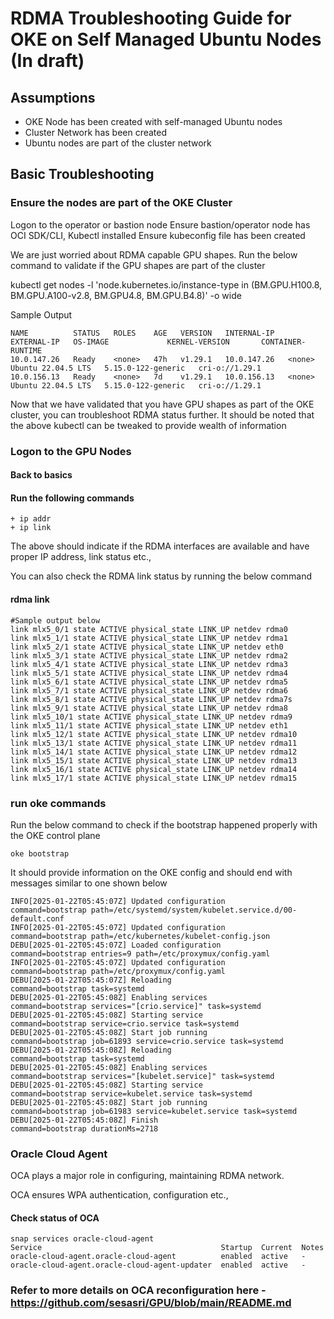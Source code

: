 # RDMA Troubleshooting Guide for OKE on Self Managed Ubuntu Nodes (In draft)

## Assumptions

+ OKE Node has been created with self-managed Ubuntu nodes
+ Cluster Network has been created
+ Ubuntu nodes are part of the cluster network

## Basic Troubleshooting

### Ensure the nodes are part of the OKE Cluster

Logon to the operator or bastion node
Ensure bastion/operator node has OCI SDK/CLI, Kubectl installed
Ensure kubeconfig file has been created

We are just worried about RDMA capable GPU shapes. Run the below command to validate if the GPU shapes are part of the cluster

kubectl get nodes -l 'node.kubernetes.io/instance-type in (BM.GPU.H100.8, BM.GPU.A100-v2.8, BM.GPU4.8, BM.GPU.B4.8)'  -o wide

Sample Output
```
NAME          STATUS   ROLES    AGE   VERSION   INTERNAL-IP   EXTERNAL-IP   OS-IMAGE             KERNEL-VERSION       CONTAINER-RUNTIME
10.0.147.26   Ready    <none>   47h   v1.29.1   10.0.147.26   <none>        Ubuntu 22.04.5 LTS   5.15.0-122-generic   cri-o://1.29.1
10.0.156.13   Ready    <none>   7d    v1.29.1   10.0.156.13   <none>        Ubuntu 22.04.5 LTS   5.15.0-122-generic   cri-o://1.29.1
```

Now that we have validated that you have GPU shapes as part of the OKE cluster, you can troubleshoot RDMA status further. It should be noted that the above kubectl 
can be tweaked to provide wealth of information

### Logon to the GPU Nodes

#### Back to basics

#### Run the following commands
```
+ ip addr
+ ip link
```

The above should indicate if the RDMA interfaces are available and have proper IP address, link status etc.,

You can also check the RDMA link status by running the below command

#### rdma link
```
#Sample output below
link mlx5_0/1 state ACTIVE physical_state LINK_UP netdev rdma0
link mlx5_1/1 state ACTIVE physical_state LINK_UP netdev rdma1
link mlx5_2/1 state ACTIVE physical_state LINK_UP netdev eth0
link mlx5_3/1 state ACTIVE physical_state LINK_UP netdev rdma2
link mlx5_4/1 state ACTIVE physical_state LINK_UP netdev rdma3
link mlx5_5/1 state ACTIVE physical_state LINK_UP netdev rdma4
link mlx5_6/1 state ACTIVE physical_state LINK_UP netdev rdma5
link mlx5_7/1 state ACTIVE physical_state LINK_UP netdev rdma6
link mlx5_8/1 state ACTIVE physical_state LINK_UP netdev rdma7s
link mlx5_9/1 state ACTIVE physical_state LINK_UP netdev rdma8
link mlx5_10/1 state ACTIVE physical_state LINK_UP netdev rdma9
link mlx5_11/1 state ACTIVE physical_state LINK_UP netdev eth1
link mlx5_12/1 state ACTIVE physical_state LINK_UP netdev rdma10
link mlx5_13/1 state ACTIVE physical_state LINK_UP netdev rdma11
link mlx5_14/1 state ACTIVE physical_state LINK_UP netdev rdma12
link mlx5_15/1 state ACTIVE physical_state LINK_UP netdev rdma13
link mlx5_16/1 state ACTIVE physical_state LINK_UP netdev rdma14
link mlx5_17/1 state ACTIVE physical_state LINK_UP netdev rdma15
```

### run oke commands

Run the below command to check if the bootstrap happened properly with the OKE control plane
```
oke bootstrap
```
It should provide information on the OKE config and should end with messages similar to one  shown below
```
INFO[2025-01-22T05:45:07Z] Updated configuration                         command=bootstrap path=/etc/systemd/system/kubelet.service.d/00-default.conf
INFO[2025-01-22T05:45:07Z] Updated configuration                         command=bootstrap path=/etc/kubernetes/kubelet-config.json
DEBU[2025-01-22T05:45:07Z] Loaded configuration                          command=bootstrap entries=9 path=/etc/proxymux/config.yaml
INFO[2025-01-22T05:45:07Z] Updated configuration                         command=bootstrap path=/etc/proxymux/config.yaml
DEBU[2025-01-22T05:45:07Z] Reloading                                     command=bootstrap task=systemd
DEBU[2025-01-22T05:45:08Z] Enabling services                             command=bootstrap services="[crio.service]" task=systemd
DEBU[2025-01-22T05:45:08Z] Starting service                              command=bootstrap service=crio.service task=systemd
DEBU[2025-01-22T05:45:08Z] Start job running                             command=bootstrap job=61893 service=crio.service task=systemd
DEBU[2025-01-22T05:45:08Z] Reloading                                     command=bootstrap task=systemd
DEBU[2025-01-22T05:45:08Z] Enabling services                             command=bootstrap services="[kubelet.service]" task=systemd
DEBU[2025-01-22T05:45:08Z] Starting service                              command=bootstrap service=kubelet.service task=systemd
DEBU[2025-01-22T05:45:08Z] Start job running                             command=bootstrap job=61983 service=kubelet.service task=systemd
DEBU[2025-01-22T05:45:08Z] Finish                                        command=bootstrap durationMs=2718
```
### Oracle Cloud Agent

OCA plays a major role in configuring, maintaining RDMA network.

OCA ensures WPA authentication, configuration etc.,

#### Check status of OCA
```
snap services oracle-cloud-agent
Service                                        Startup  Current  Notes
oracle-cloud-agent.oracle-cloud-agent          enabled  active   -
oracle-cloud-agent.oracle-cloud-agent-updater  enabled  active   -
```
### Refer to more details on OCA reconfiguration here - https://github.com/sesasri/GPU/blob/main/README.md








